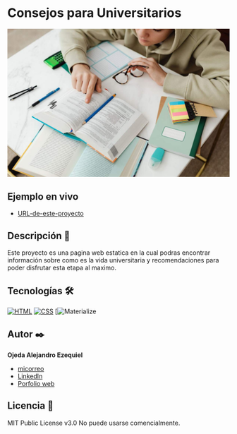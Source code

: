 # Consejos para Universitarios
![Imagen del proyecto](https://github.com/OjedaAlejandro/ConsejosParaUniversitarios/blob/3700775e5c1723477491f64ff753e6c90dea494d/assets/persona-estudiando-y-repasando-un-libro-62f1fc7c0f414.jpg)

## Ejemplo en vivo
- [URL-de-este-proyecto]()

## Descripción 📑
Este proyecto es una pagina web estatica en la cual podras encontrar información sobre como es la vida universitaria y recomendaciones para poder 
disfrutar esta etapa al maximo.

## Tecnologías 🛠
<!-- Iconos sacados de: https://github.com/hendrasob/badges/blob/master/README.md y https://github.com/alexandresanlim/Badges4-README.md-Profile -->
[![HTML](https://img.shields.io/badge/HTML5-E34F26?style=for-the-badge&logo=html5&logoColor=white)](https://es.wikipedia.org/wiki/HTML5)
[![CSS](https://img.shields.io/badge/CSS3-1572B6?style=for-the-badge&logo=css3&logoColor=white)](https://es.wikipedia.org/wiki/CSS)
[![Materialize](https://github.com/OjedaAlejandro/logoseImagenes/blob/f76d8c6f37d0c38813a6d7e5f9cee4d68c4b1539/materialize.svg)


## Autor ✒️
**Ojeda Alejandro Ezequiel**

* [micorreo](alejandroojeda.desarrolloweb@gmail.com)
* [LinkedIn]()
* [Porfolio web](https://miportafolioweb-e0a04.web.app/)

  
## Licencia 📄
MIT Public License v3.0
No puede usarse comencialmente.

